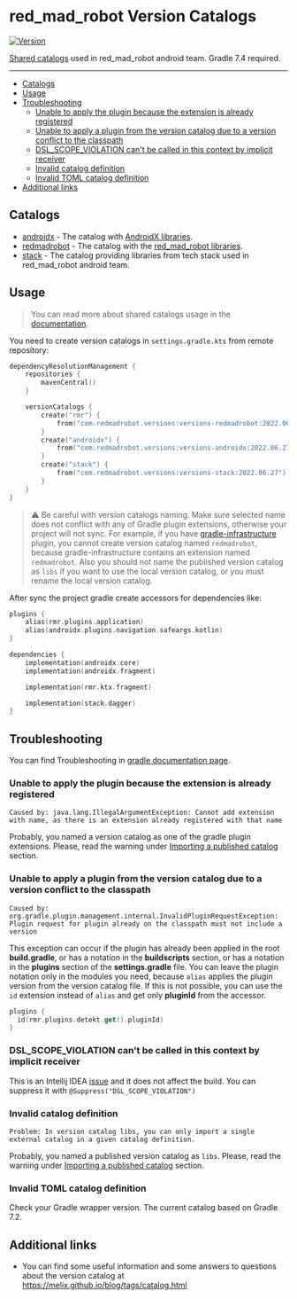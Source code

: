 # red_mad_robot Version Catalogs
[![Version](https://img.shields.io/maven-central/v/com.redmadrobot.versions/versions-redmadrobot?style=flat-square)][mavenCentral]

[Shared catalogs](https://docs.gradle.org/current/userguide/platforms.html#sec:sharing-catalogs) used in red_mad_robot android team.
Gradle 7.4 required.

---

<!-- START doctoc generated TOC please keep comment here to allow auto update -->
<!-- DON'T EDIT THIS SECTION, INSTEAD RE-RUN doctoc TO UPDATE -->

- [Catalogs](#catalogs)
- [Usage](#usage)
- [Troubleshooting](#troubleshooting)
  - [Unable to apply the plugin because the extension is already registered](#unable-to-apply-the-plugin-because-the-extension-is-already-registered)
  - [Unable to apply a plugin from the version catalog due to a version conflict to the classpath](#unable-to-apply-a-plugin-from-the-version-catalog-due-to-a-version-conflict-to-the-classpath)
  - [DSL_SCOPE_VIOLATION can't be called in this context by implicit receiver](#dsl_scope_violation-cant-be-called-in-this-context-by-implicit-receiver)
  - [Invalid catalog definition](#invalid-catalog-definition)
  - [Invalid TOML catalog definition](#invalid-toml-catalog-definition)
- [Additional links](#additional-links)

<!-- END doctoc generated TOC please keep comment here to allow auto update -->

## Catalogs

- [androidx](versions-androidx/libs.versions.toml) - The catalog with [AndroidX libraries](https://developer.android.com/jetpack/androidx/versions).
- [redmadrobot](versions-redmadrobot/libs.versions.toml) - The catalog with the [red_mad_robot libraries](https://github.com/RedMadRobot).
- [stack](versions-stack/libs.versions.toml) - The catalog providing libraries from tech stack used in red_mad_robot android team.

## Usage

> You can read more about shared catalogs usage in the [documentation](https://docs.gradle.org/current/userguide/platforms.html#sec:importing-published-catalog).

You need to create version catalogs in `settings.gradle.kts` from remote repository:

```kotlin
dependencyResolutionManagement {
    repositories {
        mavenCentral()
    }

    versionCatalogs {
        create("rmr") {
            from("com.redmadrobot.versions:versions-redmadrobot:2022.06.27")
        }
        create("androidx") {
            from("com.redmadrobot.versions:versions-androidx:2022.06.27")
        }
        create("stack") {
            from("com.redmadrobot.versions:versions-stack:2022.06.27")
        }
    }
}
```

> :warning: Be careful with version catalogs naming.
> Make sure selected name does not conflict with any of Gradle plugin extensions, otherwise your project will not sync.
> For example, if you have [gradle-infrastructure](https://github.com/RedMadRobot/gradle-infrastructure) plugin, you cannot create version catalog named `redmadrobot`, because gradle-infrastructure contains an extension named `redmadrobot`.
> Also you should not name the published version catalog as `libs` if you want to use the local version catalog, or you must rename the local version catalog.

After sync the project gradle create accessors for dependencies like:

```kotlin
plugins {
    alias(rmr.plugins.application)
    alias(androidx.plugins.navigation.safeargs.kotlin)
}

dependencies {
    implementation(androidx.core)
    implementation(androidx.fragment)

    implementation(rmr.ktx.fragment)

    implementation(stack.dagger)
}
```

## Troubleshooting

You can find Troubleshooting in [gradle documentation page](https://docs.gradle.org/7.2/userguide/version_catalog_problems.html).

### Unable to apply the plugin because the extension is already registered

```
Caused by: java.lang.IllegalArgumentException: Cannot add extension with name, as there is an extension already registered with that name
```

Probably, you named a version catalog as one of the gradle plugin extensions.
Please, read the warning under [Importing a published catalog](#importing-a-published-catalog) section.

### Unable to apply a plugin from the version catalog due to a version conflict to the classpath

```
Caused by: org.gradle.plugin.management.internal.InvalidPluginRequestException: Plugin request for plugin already on the classpath must not include a version
```

This exception can occur if the plugin has already been applied in the root **build.gradle**, or has a notation in the **buildscripts** section, or has a notation in the **plugins** section of the **settings.gradle** file.
You can leave the plugin notation only in the modules you need, because `alias` applies the plugin version from the version catalog file.
If this is not possible, you can use the `id` extension instead of `alias` and get only **pluginId** from the accessor.

```kotlin
plugins {
  id(rmr.plugins.detekt.get().pluginId)
}
```

### DSL_SCOPE_VIOLATION can't be called in this context by implicit receiver

This is an Intellij IDEA [issue](https://youtrack.jetbrains.com/issue/KTIJ-19369) and it does not affect the build.
You can suppress it with `@Suppress("DSL_SCOPE_VIOLATION")`

### Invalid catalog definition

```
Problem: In version catalog libs, you can only import a single external catalog in a given catalog definition.
```

Probably, you named a published version catalog as `libs`.
Please, read the warning under [Importing a published catalog](#importing-a-published-catalog) section.

### Invalid TOML catalog definition

Check your Gradle wrapper version. The current catalog based on Gradle 7.2.

## Additional links

- You can find some useful information and some answers to questions about the version catalog at https://melix.github.io/blog/tags/catalog.html

[mavenCentral]: https://search.maven.org/search?q=com.redmadrobot.versions
